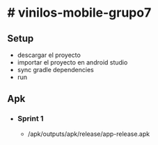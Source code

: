 # # vinilos-mobile-grupo7

## Setup
- descargar el proyecto
- importar el proyecto en android studio
- sync gradle dependencies
- run

## Apk
- ### Sprint 1
    - /apk/outputs/apk/release/app-release.apk
